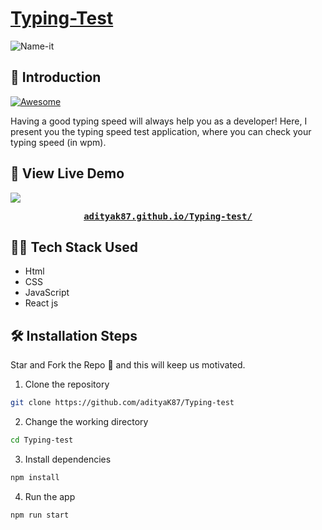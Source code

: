 # [Typing-Test](https://adityak87.github.io/Typing-test/)

![Name-it](https://raw.githubusercontent.com/adityaK87/My-Portfolio/main/src/assets/typing-test.png)

## 📌 Introduction

[![Awesome](https://awesome.re/badge.svg)](https://awesome.re)

Having a good typing speed will always help you as a developer! Here, I present you the typing speed test application, where you can check your typing speed (in wpm).

## 🚀 View Live Demo

<img src="https://img.shields.io/badge/website-up-greene" />

<pre><center><a href="https://adityak87.github.io/Typing-test/"><b>adityak87.github.io/Typing-test/</b></a></center></pre>

## 👨‍💻 Tech Stack Used

-  Html
-  CSS
-  JavaScript
-  React js

## 🛠️ Installation Steps

Star and Fork the Repo 🌟 and this will keep us motivated.

1. Clone the repository

```bash
git clone https://github.com/adityaK87/Typing-test
```

2. Change the working directory

```bash
cd Typing-test
```

3. Install dependencies

```bash
npm install
```

4. Run the app

```bash
npm run start
```

